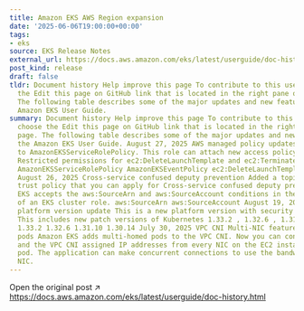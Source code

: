 ```yaml
---
title: Amazon EKS AWS Region expansion
date: '2025-06-06T19:00:00+00:00'
tags:
- eks
source: EKS Release Notes
external_url: https://docs.aws.amazon.com/eks/latest/userguide/doc-history.html
post_kind: release
draft: false
tldr: Document history Help improve this page To contribute to this user guide, choose
  the Edit this page on GitHub link that is located in the right pane of every page.
  The following table describes some of the major updates and new features for the
  Amazon EKS User Guide.
summary: Document history Help improve this page To contribute to this user guide,
  choose the Edit this page on GitHub link that is located in the right pane of every
  page. The following table describes some of the major updates and new features for
  the Amazon EKS User Guide. August 27, 2025 AWS managed policy updates Added permission
  to AmazonEKSServiceRolePolicy. This role can attach new access policy AmazonEKSEventPolicy.
  Restricted permissions for ec2:DeleteLaunchTemplate and ec2:TerminateInstances.
  AmazonEKSServiceRolePolicy AmazonEKSEventPolicy ec2:DeleteLaunchTemplate ec2:TerminateInstances
  August 26, 2025 Cross-service confused deputy prevention Added a topic with an example
  trust policy that you can apply for Cross-service confused deputy prevention. Amazon
  EKS accepts the aws:SourceArn and aws:SourceAccount conditions in the trust policy
  of an EKS cluster role. aws:SourceArn aws:SourceAccount August 19, 2025 Amazon EKS
  platform version update This is a new platform version with security fixes and enhancements.
  This includes new patch versions of Kubernetes 1.33.2 , 1.32.6 , 1.31.10 , and 1.30.14.
  1.33.2 1.32.6 1.31.10 1.30.14 July 30, 2025 VPC CNI Multi-NIC feature for multi-homed
  pods Amazon EKS adds multi-homed pods to the VPC CNI. Now you can configure a workload
  and the VPC CNI assigned IP addresses from every NIC on the EC2 instance to each
  pod. The application can make concurrent connections to use the bandwidth from each
  NIC.
---
```

Open the original post ↗ https://docs.aws.amazon.com/eks/latest/userguide/doc-history.html
